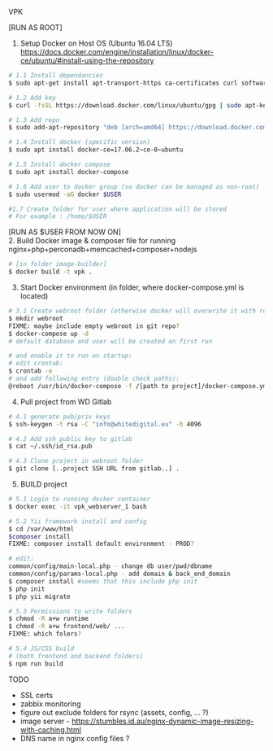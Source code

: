 VPK

[RUN AS ROOT]  
1. Setup Docker on Host OS (Ubuntu 16.04 LTS) 
https://docs.docker.com/engine/installation/linux/docker-ce/ubuntu/#install-using-the-repository  
```bash
# 1.1 Install dependancies  
$ sudo apt-get install apt-transport-https ca-certificates curl software-properties-common 

# 1.2 Add key  
$ curl -fsSL https://download.docker.com/linux/ubuntu/gpg | sudo apt-key add -  

# 1.3 Add repo  
$ sudo add-apt-repository "deb [arch=amd64] https://download.docker.com/linux/ubuntu $(lsb_release -cs) stable"  

# 1.4 Install docker (specific version)  
$ sudo apt install docker-ce=17.06.2~ce-0~ubuntu  

# 1.5 Install docker compose  
$ sudo apt install docker-compose  

# 1.6 Add user to docker group (so docker can be managed as non-root)
$ sudo usermod -aG docker $USER

#1.7 Create folder for user where application will be stored
# For example : /home/$USER
```

[RUN AS $USER FROM NOW ON]  
2. Build Docker image & composer file for running nginx+php+perconadb+memcached+composer+nodejs  
```bash
# [in folder image-builder]  
$ docker build -t vpk .  
```

3. Start Docker environment (in folder, where docker-compose.yml is located)  
```bash
# 3.1 Create webroot folder (otherwise docker will overwrite it with root owner)
$ mkdir webroot
FIXME: maybe include empty webroot in git repo?
$ docker-compose up -d  
# default database and user will be created on first run

# and enable it to run on startup:
# edit crontab: 
$ crontab -e
# and add following entry (double check paths): 
@reboot /usr/bin/docker-compose -f /[path to project]/docker-compose.yml -p vpk start
```

4. Pull project from WD Gitlab  
```bash
# 4.1 generate pub/priv keys  
$ ssh-keygen -t rsa -C "info@whitedigital.eu" -b 4096

# 4.2 Add ssh public key to gitlab
$ cat ~/.ssh/id_rsa.pub

# 4.3 Clone project in webroot folder  
$ git clone [..project SSH URL from gitlab..] .  
```

5. BUILD project  
```bash
# 5.1 Login to running docker container  
$ docker exec -it vpk_webserver_1 bash  

# 5.2 Yii framework install and config  
$ cd /var/www/html  
$composer install
FIXME: composer install default environment - PROD?

# edit: 
common/config/main-local.php - change db user/pwd/dbname  
common/config/params-local.php - add domain & back_end_domain
$ composer install #seems that this include php init  
$ php init  
$ php yii migrate  

# 5.3 Permissions to write folders 
$ chmod -R a+w runtime  
$ chmod -R a+w frontend/web/ ... 
FIXME: which folers?

# 5.4 JS/CSS build   
# (both frontend and backend folders)  
$ npm run build
```



TODO 
- SSL certs
- zabbix monitoring
- figure out exclude folders for rsync (assets, config, ... ?)
- image server - https://stumbles.id.au/nginx-dynamic-image-resizing-with-caching.html
- DNS name in nginx config files ?
